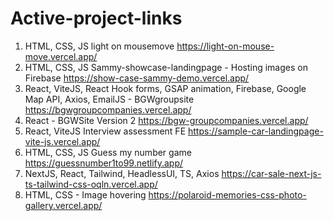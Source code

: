 # Active-project-links
1. HTML, CSS, JS light on mousemove
    https://light-on-mouse-move.vercel.app/
2. HTML, CSS, JS Sammy-showcase-landingpage - Hosting images on Firebase
    https://show-case-sammy-demo.vercel.app/
3. React, ViteJS, React Hook forms, GSAP animation, Firebase, Google Map API, Axios, EmailJS - BGWgroupsite
    https://bgwgroupcompanies.vercel.app/
4. React - BGWSite Version 2
    https://bgw-groupcompanies.vercel.app/
5. React, ViteJS Interview assessment FE
    https://sample-car-landingpage-vite-js.vercel.app/
6. HTML, CSS, JS Guess my number game
    https://guessnumber1to99.netlify.app/
7. NextJS, React, Tailwind, HeadlessUI, TS, Axios
    https://car-sale-next-js-ts-tailwind-css-oqln.vercel.app/
8. HTML, CSS - Image hovering
    https://polaroid-memories-css-photo-gallery.vercel.app/    
